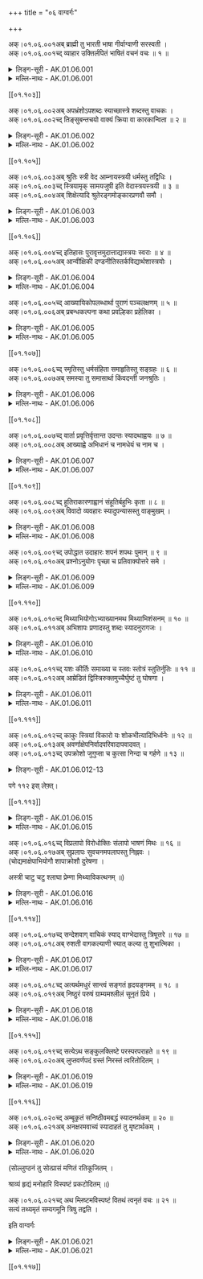 +++
title = "०६ वाग्वर्गः"

+++

अक्।०१.०६.००१अब् ब्राह्मी तु भारती भाषा गीर्वाग्वाणी सरस्वती ।  
अक्।०१.०६.००१च्द् व्याहार उक्तिर्लपितं भाषितं वचनं वचः ॥ १ ॥  
<details><summary>लिङ्ग-सूरी - AK.01.06.001</summary>

ब्राह्मीति—ब्रह्मण इयं ब्राह्मी । विश्वानि भूतानि भ्रियन्तेऽनया भारती । ʻभृञ् भरणे । भरतस्य ब्रह्मण इयं वा । भरतस्य आदित्यस्य प्रभा वा । भाष्यते भाषा । ʻभाषा व्यक्तायां वाचि । गृणाति अस्खलितम् उच्चारयति गीः । ʻगॄ शब्दे । गीयते स्तूयते वा । ʻगै शब्दे । उच्यत इति वाक् । ʻवच परिभाषणे । वण्यते स्तूयते वाणी । ʻवण शब्दे । सरः प्रसरणं सर्वत्रास्तीति सरस्वती । सरस्वतीनामानि ॥ व्याह्रियते उच्यते व्याहारः । ʻहृञ् हरणे । उच्यते उक्तिः । ʻवच परिभाषणे । लप्यते लपितम् । ʻलप व्यक्तायां वाचि । भाष्यते भाषितम् । ʻभाष व्यक्तायां वाचि । उच्यत इति वचनम् । वचश्च । एतानि वचननामानि ॥ १ ॥
</details>

<details><summary>मल्लि-नाथः - AK.01.06.001</summary>

ब्राह्मी—सरस्वती । सरस्वतीदेवीनामानि ॥ इकारान्तवाणिशब्दः आकारान्तवाचाशब्दोऽप्यस्ति । तत्र प्रथमो यथा—ʻएका वाणिरलङ्करोति पुरुषम् (नी। श। १५) इति । अन्तिमो यथा—ʻकुठारदण्डः कुलमृत्युरेषा वाचा समीचीनसुवीरधन्वा' इति । व्याहारः—वचः ।वचननामानि । सरस्वतीपर्यायं च पठन्ति ।

ʻकवेरपार्था-मधुरा न भारती कथेव कर्णान्तमुपैति भारती ।

इति राघवपाण्डवीये (द्विसं। १। ५) ।

ʻसन्तः क्षतानि जनयन्तु यथेष्टमस्यामाभाति तैरधिकमेव सरस्वती मे ।

दन्तक्षतं प्रियतमैरनुभूतिकाले किं मण्डनाय न भवेद् वरसुन्दरीणाम् ॥

इत्यादि ॥ १ ॥ 
</details>

[[०१.१०३]]

अक्।०१.०६.००२अब् अपभ्रंशोऽपशब्दः स्याच्छास्त्रे शब्दस्तु वाचकः ।  
अक्।०१.०६.००२च्द् तिङ्सुबन्तचयो वाक्यं क्रिया वा कारकान्विता ॥ २ ॥  
<details><summary>लिङ्ग-सूरी - AK.01.06.002</summary>

अपभ्रंश इति—वाचम् अपभ्रंशयतीति अपभ्रंशः । ʻभ्रंशु अधः पतने शब्दादपभ्रष्टोपशब्दः । शब्दशास्त्राकथितशब्दनामानि ॥ शब्दयत्यवगमयत्यर्थमिति शब्दः । ʻशब्द आविष्कारे । वचोयोग्यो वाचकः । शब्दशास्त्रोक्तशब्दनाम ॥ तिङां चयः सुपां चयः कारकान्विता क्रिया वा वाक्यं भवति । अर्थबोधाय वक्तव्यं वाक्यम् । तिङन्तानां चयो यथा—पचति भवतीत्यादि । सुबन्तचयो यथा—ज्ञानेन मौनमित्यादि । क्रिया यथा—गां जलं फलमानयेत्यादि ॥ २ ॥
</details>

<details><summary>मल्लि-नाथः - AK.01.06.002</summary>

अपभ्रंशो—वाचकः । शास्त्रे गालिगोणीत्याद्यपशब्दोऽपभ्रंशः स्यात् । गौरित्यादिर्वाचकः शब्दो भवति । तिङ्—वाक्यम् । एकार्थोपरि तिङन्तसुबन्तसमुदायो वाक्यम् । यथा—

ʻकतिचन जृम्भन्ते दिशि कतिचन विकसन्ति काननाभोगे ।

कतिचन नृत्यन्ति गिरौ तथापि भवितव्यमेव भवितव्यम् ॥

ʻभ्रेमुर्ववल्गुर्ननृतुर्जजक्षुर्जगुः समुत्पुप्लुविरे निषेदुः ।

आस्फोटयाञ्चक्रुरभिप्रणेदू रेजुर्ननन्दुविययुः समीयुः ॥ (भट्टि। १३। २८)

ʻकियत्प्रमाणमुदकं जानुदघ्नं नराधिप ।

तथापीयमवस्था ते न हि सर्वे भवादृशः ॥ (भो। प्र। पृ। ४०, श्लो। १८५)

इत्यादि ॥ क्रिया वा कारकान्विता । कारकसम्बद्धक्रियापि वाक्यं भवति । यथा—

ʻततः कुमुदनाथेन कामिनीगण्डपाण्डुना ।

नेत्रानन्देन चन्द्रेण माहेन्द्री दिगलङ्कृता ॥ (म। भार। ७। १५९। ४२)

ʻमा भवन्तमनलः पवनो वा वारणो मदकलः परशुर्वा ।

वाहिनी जलधरः कुलिशो वा स्वस्ति तेऽस्तु लतया सह वृक्ष ॥

अत्र बाधिष्ठा इति क्रियाध्याहर्तव्या ।

ʻछायासन्तपिताध्वन्यः फलैः पोषितनीडजः ।

हन्त वृक्षो महानेष समिदर्थे विभिद्यते ॥

अत्र जाल्मेनेति कारकमध्याहार्यम् ॥ २ ॥ 
</details>

[[०१.१०५]]

अक्।०१.०६.००३अब् श्रुतिः स्त्री वेद आम्नायस्त्रयी धर्मस्तु तद्विधिः ।  
अक्।०१.०६.००३च्द् स्त्रियामृक् सामयजुषी इति वेदास्त्रयस्त्रयी ॥ ३ ॥  
अक्।०१.०६.००४अब् शिक्षेत्यादि श्रुतेरङ्गमोङ्कारप्रणवौ समौ ।  
<details><summary>लिङ्ग-सूरी - AK.01.06.003</summary>

श्रुतिरिति—श्रूयेते धर्माधर्मावनयेति श्रुतिः । ʻश्रु श्रवणे । धर्माधर्मौ वेदयतीति वेदः । ʻविद ज्ञाने । आम्नायते पारम्पर्येण आम्नायः । ʻम्ना अभ्यासे ऋग्यजुःसामाख्याः त्रयोऽवयवा यस्याः त्रयी । वेदनामानि ॥ धारयति जगन्तीति धर्मः । वेदोक्तविधिनाम ॥ ऋच्यते स्तूयते ऋक् । ʻऋच स्तुतौ' । पापं स्यतीति साम । ʻषोऽन्तकर्मणि । इज्यतेऽनेन यजुः । ʻयज देवपूजासङ्गतिकरणयजनदानेषु' । इति त्रयो वेदाः । तेषां समाहारः त्रयी । वेदत्रयसमूहनाम ॥ शिक्ष्यतेऽनया वर्णादि शिक्षा । ʻशिक्ष विद्योपादाने । आदिशब्देन अङ्गान्युच्यन्ते ।

ʻशिक्षा व्याकरणं कल्पो निरुक्तं ज्योतिषां गतिः ।

छन्दोविचितिरित्येतैः षडङ्गो वेद उच्यते ॥

इति श्रुत्यङ्गनामानि ॥ ओमित्यक्षरम् ओङ्कारः । प्रणूयते स्तूयतेऽनेनेति प्रणवः । ʻणु स्तुतौ' । वेदप्रणवनाम ॥ ३ ॥
</details>

<details><summary>मल्लि-नाथः - AK.01.06.003</summary>

श्रुतिः—त्रयी । वेदनामानि ॥ धर्मस्तु तद्विधिः । वेदोक्तविधिर्धर्मः स्यात् । स्त्रियाम्—त्रयी । त्रयाणां वेदानां समाहारस्त्रयी । अत्र त्रयीति सामान्याकारेणोक्तम् । शिक्षे—अङ्गम् । शिक्षादीनि वेदाङ्गानि ।

ʻशिक्षा कल्पो व्याकरणं निरुक्तं ज्योतिषं तथा ।

छन्दसां विचितिश्चेति षडङ्गो वेद उच्यते ॥

ओङ्कारप्रणवौ समौ । प्रणवनामनी ॥ ३ ॥ 
</details>

[[०१.१०६]]

अक्।०१.०६.००४च्द् इतिहासः पुरावृत्तमुदात्ताद्यास्त्रयः स्वराः ॥ ४ ॥  
अक्।०१.०६.००५अब् आन्वीक्षिकी दण्डनीतिस्तर्कविद्यार्थशास्त्रयोः ।  
<details><summary>लिङ्ग-सूरी - AK.01.06.004</summary>

इतिहास इति—इतिह इति पारम्पर्योपदेशः आस्तेऽस्मिन्निति इतिहासः । ʻआस उपवेशने । पुरावृत्तनृपादिचरित्रग्रन्थसन्दर्भनाम ॥ उत् ऊर्ध्वमुन्नीयते उदात्तः तद्विपरीतः अनुदात्तः । उदात्तानुदात्तयोः समाहारं प्राप्तः स्वरितः । एते त्रयः स्वरा भवन्ति ॥ प्रत्यक्षागमाभ्याम् अवगन्तव्यस्य वस्तुनोऽनु पश्चात् ईक्षणम् अन्वीक्षा, सा प्रयोजनं यस्याः सा आन्वीक्षिकी । अक्षपादादिप्रणीततर्कशास्त्रनाम ॥ दण्डोऽनया नीयते दण्डनीतिः । ʻणीञ् प्रापणे । चाणक्यादिप्रणीतार्थशास्त्रनाम ॥ ४ ॥
</details>

<details><summary>मल्लि-नाथः - AK.01.06.004</summary>

इतिहासः पुरावृत्तम् । इतिहासनाम ॥ उदात्ताद्यास्त्रयः स्वराः । उदात्तनिहतस्वरिताः स्वराः । आन्वीक्षिकी—शास्त्रयोः । तर्कविद्या वैशेषिकादिः, अर्थशास्त्रं कामन्दकादि । तयोर्यथाक्रमं आन्वीक्षिकीदण्डनीतिशब्दौ वर्तेते । अनुक्तम्—ʻनामशास्त्रं निघण्टुर्ना' । नामशास्त्रं निघण्टुरित्युच्यते ॥ ४ ॥ 
</details>

अक्।०१.०६.००५च्द् आख्यायिकोपलब्धार्था पुराणं पञ्चलक्षणम् ॥ ५ ॥  
अक्।०१.०६.००६अब् प्रबन्धकल्पना कथा प्रवल्हिका प्रहेलिका ।  
<details><summary>लिङ्ग-सूरी - AK.01.06.005</summary>

आख्यायिकेति—आख्यायते वर्तमाननृपादिचरितमित्याख्यायिका । ʻख्या प्रकथने । हर्षचरितादिग्रन्थसन्दर्भनाम ॥ पुरा भवं पुराणम् । पञ्चलक्षणयुक्तं ब्राह्मवैष्णवादिपुराणनाम ॥

ʻसर्गश्च प्रतिसर्गश्च वंशो मन्वन्तराणि च ।

वंशानुचरितं चेति पुराणं पञ्चलक्षणम् ॥

अनया कथ्यत इति कथा । ʻकथु वाक्यप्रबन्धे । रामायणादेर्नाम ॥ प्रवल्हते प्राधान्यं भजते प्रवल्हिका । ʻवल्ह प्राधान्ये । प्रहेलयति हावयति सूचयति भावार्थमिति प्रहेलिका । ʻहिल भावकरणे । विरुद्धार्थवचोनामनी ॥ ५ ॥
</details>

<details><summary>मल्लि-नाथः - AK.01.06.005</summary>

आख्यायिकोपलब्धार्था । नायकाख्यातनायकोपलब्धार्थवती आख्यायिका । हर्षचरितादि ॥ पुराणं पञ्चलक्षणम् । सर्गप्रतिसर्गादिपञ्चलक्षणोपेतं पुराणम् ।

ʻसर्गश्च प्रतिसर्गश्च वंशो मन्वन्तरं तथा ।

वंशानुचरितं चेति पुराणं पञ्चलक्षणम् ॥

स्कन्दादि ॥ प्रबन्धकल्पना कथा । स्तोकसत्यबह्वसत्यययुक्ता प्रबन्धकल्पना कथा स्यात् । कादम्बर्यादि ॥ प्रवह्लिका प्रहेलिका । गूढनिक्षिप्तार्थस्य कुतुकहेतोः कार्यविशेषस्य नामानि ।

ʻअष्टौ श्लोकान् कुरुष्वेति पुत्रः पित्रा नियन्त्रितः ।

सप्त श्लोकाः कृतास्तेन पितुराज्ञा न लङ्घिता' ॥ ५ ॥ 
</details>

[[०१.१०७]]

अक्।०१.०६.००६च्द् स्मृतिस्तु धर्मसंहिता समाहृतिस्तु सङ्ग्रहः ॥ ६ ॥  
अक्।०१.०६.००७अब् समस्या तु समासार्था किंवदन्ती जनश्रुतिः ।  
<details><summary>लिङ्ग-सूरी - AK.01.06.006</summary>

स्मृतिरिति—स्मर्यतेऽनया स्मृतिः । ʻस्मृ आध्याने । मन्वादिप्रणीतधर्मसंहितानाम ॥ समाह्रियतेऽनयेति समाहृतिः । सङ्गृह्यते सङ्क्षिप्यते सङ्ग्रहः । सङ्क्षिप्तग्रन्थसन्दर्भनाम ॥ समस्यते सङ्क्षिप्यते समस्या । ʻअसु क्षेपणे । कविपरीक्षार्थं दीयमानश्लोकांशनाम ॥ किं परस्परं वदन्त्यत्रेति किंवदन्ती । ʻवद व्यक्तायां वाचि । जनैः श्रूयते जनश्रुतिः । ʻश्रु श्रवणे । लोकप्रवादनामनी ॥ ६ ॥
</details>

<details><summary>मल्लि-नाथः - AK.01.06.006</summary>

स्मृतिस्तु धर्मसंहिता । स्मृतिनाम ॥ समाहृतिस्तु सङ्ग्रहः । सङ्ग्रहग्रन्थनाम ॥ समस्या तु समस्यार्था । समस्यारूपार्थं प्रहेलिका निक्षिप्तार्थकौतुकवती समस्या । अथवा समस्या तु समासार्था समासशब्दवती समस्या । ʻसमस्या तु समासः स्यात् इति वैजयन्ती (पृ। ३४, श्लो। ४०) ।

ʻश्रीभोजेन जितोऽस्मीति चिन्तां चिन्तामणे त्यज ।

ʻजिता देवद्रुमाः पञ्च न दुःखं पञ्चभिः सह ॥

किंवदन्ती जनश्रुतिः । जनवादनामनी ॥ ६ ॥ 
</details>

[[०१.१०८]]

अक्।०१.०६.००७च्द् वार्ता प्रवृत्तिर्वृत्तान्त उदन्तः स्यादथाह्वयः ॥ ७ ॥  
अक्।०१.०६.००८अब् आख्याह्वे अभिधानं च नामधेयं च नाम च ।  
<details><summary>लिङ्ग-सूरी - AK.01.06.007</summary>

वार्तेति—नृपादिवृत्तिरत्रास्तीति वार्ता । प्रवर्ततेऽत्रेति प्रवृत्तिः । ʻवृतु वर्तने । वृत्तोऽनुवर्तनीयोऽन्तः समाप्तिरस्येति वृत्तान्तः । वृत्तस्यान्तो वा । उद्यते निगद्यते राजादिचरित्रमत्रेत्युदन्तः । ʻवद व्यक्तायां वाचि । वार्तानामानि ॥ अनेन आह्वयन्तीत्याह्वयः । ʻह्वेञ् स्पर्धायां शब्दे च्ö । आहूयतेऽनेनेति वा । ʻहु दानादानयोः' । अनया आख्यायते आख्या । ʻख्या प्रकथने । आहूयतेऽनया आह्वा । अनेनाभिधीयतेऽभिधानम् । नामैव नामधेयम् । अनेन नमति नाम । ʻणम प्रह्वत्वे शब्दे च्ö । सञ्ज्ञानामानि ॥ ७ ॥
</details>

<details><summary>मल्लि-नाथः - AK.01.06.007</summary>

वार्ता—उदन्तः स्यात् । वार्तानामानि । अनुक्तम्—ʻरथ्यावादस्तु कोहलः' । एते द्वे च । वीथीवार्तानामनी ॥ अथाह्वयः—नाम च । सङ्केतितशब्दनामानि ॥ ७ ॥ 
</details>

[[०१.१०९]]

अक्।०१.०६.००८च्द् हूतिराकारणाह्वानं संहूतिर्बहुभिः कृता ॥ ८ ॥  
अक्।०१.०६.००९अब् विवादो व्यवहारः स्यादुपन्यासस्तु वाङ्मुखम् ।  
<details><summary>लिङ्ग-सूरी - AK.01.06.008</summary>

हूतिरिति—अनया हूयते हूतिः । ʻहू दानादानयोः' । अनया आकारयन्तीति आकारणा । अनेनाह्वयन्तीत्याह्वानम् । ʻह्वेञ् स्पर्धायां शब्दे च्ö । अथवा हूतिः आकारणं च आह्वानं च । आकारणाह्वाने इति द्वन्द्वम् । एहीति वचसो नामानि ॥ सम्यक् हूयते संहूतिः । बहुभिः कृतस्य एहीति वचसो नाम ॥ विविधो वादो विवादः । व्यवहरत्यनेन व्यवहारः । ʻहृञ् हरणे । इदं मदीयमिदं मदीयमिति परस्परवादनाम ॥ उपन्यस्यते उपन्यासः । ʻअसु क्षेपणे । वाचो मुखं वाङ्मुखम् । वाक्यारम्भनाम ॥ ८ ॥
</details>

<details><summary>मल्लि-नाथः - AK.01.06.008</summary>

हूतिः—आह्वानम्। इत एहीति वचसो नामानि ॥ समासाङ्गीकारपक्षे आकारणशब्दो नपुंसकः । ʻआकारणमाह्वानम् इति हलायुधः (अ। मा। १। १५४) । व्यासाङ्गीकारपक्षे आकारणाशब्दः स्त्रीलिङ्गः । ʻहूतिराकारणा हावो । हक्कारामन्त्रणाह्वानम् इति वैजयन्ती (पृ। ३३, श्लो। ३०) । संहूतिर्बहुभिः कृता । बहुभिः कृतस्य एहीति वचसो नाम । ʻबहुभिर्मुहुःकृता हक्का संहूतिरिति भण्यते इति वा ॥ विवादो व्यवहारः स्यात् । विवादनाम ॥ उपन्यासस्तु वाङ्मुखम् । ʻयरो ञमि ञम्वेति ककारस्य विभाषा ङकारः । उपन्यासनाम ॥ ८ ॥ 
</details>

अक्।०१.०६.००९च्द् उपोद्धात उदाहारः शपनं शपथः पुमान् ॥ ९ ॥  
अक्।०१.०६.०१०अब् प्रश्नोऽनुयोगः पृच्छा च प्रतिवाक्योत्तरे समे ।  
<details><summary>लिङ्ग-सूरी - AK.01.06.009</summary>

उपोद्घात इति—उपोद्घन्यते उपोद्घातः । ʻहन हिंसागत्योः' । उदाह्रियतेऽनेन उदाहारः । प्रकृतार्थचिन्ताग्रन्थस्य नामनी ॥ उदाहरणनामनी इति केचित् । विचारविषयवाक्यस्येत्यन्ये ॥ शपति आक्रोशतीति शपनम् । ʻशप आक्रोशे । शपति लम्भयति विश्वसित्यनेनेति शपथः । ʻशप लम्भने । सत्यवचननामनी ॥ देवतापितृपादादिस्पर्शस्य वा ॥ पृच्छतीति प्रश्नः । पृच्छा च । ʻपृच्छ ज्ञीप्सायाम् । अनुयुज्यतेऽनुयोगः । ʻयुजिर् योगे । कोऽसौ कुत इत्येवंविधस्य वाक्यस्य नामानि ॥ प्रतिविधानार्थं वाक्यं प्रतिवाक्यम् । उत्तरति चोद्यमनेनेति उत्तरम् । ʻतॄ प्लवनतरणयोः' असावत्रेत्यादिप्रत्युत्तरनामानि ॥ ९ ॥
</details>

<details><summary>मल्लि-नाथः - AK.01.06.009</summary>

उपोद्घात उदाहारः । प्रतिपाद्यमर्थं बुद्धौ सङ्गृह्य तदर्थमर्थान्तरवर्णनम् उपोद्घातः ॥ शपनं शपथः पुमान् । सत्यवचननामनी । प्रश्नो—पृच्छा च । प्रश्ननामानि ॥ प्रतिवाक्योत्तरे समे । उत्तरनामनी ॥ ९ ॥ 
</details>

[[०१.११०]]

अक्।०१.०६.०१०च्द् मिथ्याभियोगोऽभ्याख्यानमथ मिथ्याभिशंसनम् ॥ १० ॥  
अक्।०१.०६.०११अब् अभिशापः प्रणादस्तु शब्दः स्यादनुरागजः ।  
<details><summary>लिङ्ग-सूरी - AK.01.06.010</summary>

मिथ्येति—अभि असत्यमारोप्याख्यानम् अभ्याख्यानम् । अध्याख्यानमिति वा पाठः । अन्धो बधिर इत्यादि मिथ्याभियोगनाम ॥ मिथ्या असत्यमभिशस्यते मिथ्याभिशंसनम् । ʻशसि इच्छायाम् । अभि आरोप्य शप्यते अभिशापः । ʻशप आक्रोशे । अविद्यमानपापारोपनामनी ॥ प्रणद्यतेऽनुरागेण प्रणादः । ʻणद अव्यक्ते शब्दे । अनुरागोत्पन्नमणितादिशब्दनाम ॥ १० ॥
</details>

<details><summary>मल्लि-नाथः - AK.01.06.010</summary>

मिथ्याभियोगोऽभ्याख्यानम् । अध्याख्यानमिति वा । मृषा झकटकनामनी(?) । अथ—अभिशापः । मृषाभूतनिर्भत्सननामनी ॥ प्रणादस्तु—अनुरागजः । अनुरागाज्जातध्वनिविशेषः प्रणादः स्यात् ॥ १० ॥ 
</details>

अक्।०१.०६.०११च्द् यशः कीर्तिः समाख्या च स्तवः स्तोत्रं स्तुतिर्नुतिः ॥ ११ ॥  
अक्।०१.०६.०१२अब् आम्रेडितं द्विस्त्रिरुक्तमुच्चैर्घुष्टं तु घोषणा ।  
<details><summary>लिङ्ग-सूरी - AK.01.06.011</summary>

यश इति—अश्नुते व्याप्नोति देशान्तरेषु यशः । सान्तः । ʻअशू व्याप्तौ' । देशान्तरं यातीति वा । ʻया प्रापणे । कीर्त्यते शब्द्यते कीर्तिः । ʻकॄत संशब्दने । समन्तात् आख्यायते समाख्या । ʻख्या प्रकथने । यशोनामानि ॥ समाज्ञेति वा पाठः ॥ स्तूयतेऽनेन स्तवः । स्तोत्रं । स्तुतिश्च । ʻष्टुञ् स्तुतौ' । नूयतेऽनेन नुतिः । ʻणु स्तुतौ' । प्रशंसानामानि ॥ आम्रेड्यतेऽसकृदुच्यते आम्रेडितम् । ʻम्रेडृ उन्मादे । असकृद्भाषितनाम ॥ घुष्यत इति घोषणा । ʻघुषिर् शब्दे । आज्ञापयितुं सर्वजनबोधनार्थं पटहादावुच्चैःकृतशब्दनाम ॥ ११ ॥
</details>

<details><summary>मल्लि-नाथः - AK.01.06.011</summary>

यशः—समाख्या च । समाख्या तुल्यलक्षणमिति हलायुधानुसारी पाठः । ʻयशोऽभिख्यासमाख्यास्तुल्यलक्षणाः' इति हलायुधः (अ। मा। १। १५३) । यशः कीर्तिः समाज्ञा चेत्ययं वैजयन्त्यनुसारिपाठः । ʻसमाज्ञा च यशः कीर्तिः' इति वैजयन्ती (पृ। ३४, श्लो। ३६) । ʻकीर्तिः ख्यातिः समाज्ञा च्ö इति रभसकोशः । कीर्तिनामानि ॥ स्तवः—नुतिः । स्तोत्रनामानि ॥ ʻईडा श्लाघा प्रशंसा च वर्णनं च विकत्थनम् । एतानि च ॥ आम्रेडितं द्विस्त्रिरुक्तम् । द्विस्त्रिरुदीरणमाम्रेडितं भवति । ʻएतदेव यथावाचमाम्रेडयति वासवः' (म। भार। ३। १२४। १३) ॥ उच्चैः—घोषणा । उच्चैःशब्दः घोषणा स्यात् ॥ ११ ॥ 
</details>

[[०१.१११]]

अक्।०१.०६.०१२च्द् काकुः स्त्रियां विकारो यः शोकभीत्यादिभिर्ध्वनेः ॥ १२ ॥  
अक्।०१.०६.०१३अब् अवर्णाक्षेपनिर्वादपरिवादापवादवत् ।  
अक्।०१.०६.०१३च्द् उपक्रोशो जुगुप्सा च कुत्सा निन्दा च गर्हणे ॥ १३ ॥  
<details><summary>लिङ्ग-सूरी - AK.01.06.012-13</summary>

काकुरिति—कायतीति काकुः । ʻकै शब्दे । शोकभीत्यादिकृतध्वनिविकारनाम ॥ वर्ण्यते वर्णः । विरुद्धो वर्णः अवर्णः । ʻवर्ण वर्णक्रियाविस्तारगुणवचनेषु' । ʻवर्ण स्तुतौ' इति वा धातुः । आक्षिप्यते आक्षेपः । ʻक्षिप प्रेरणे । निकृष्टो वादः निर्वादः । परिवादः । अपवादः । ʻवद व्यक्तायां वाचि । उपक्रोशतीत्युपक्रोशः । ʻक्रुश आह्वाने रोदने च्ö । जुगुप्सते जुगुप्सा । ʻगुप गोपने । कुत्सयते कुत्सा । ʻकुत्स निन्दने । निन्दतीति निन्दा । ʻणिदि कुत्सायाम् । गर्हतीति गर्हणम् । गर्हा च । ʻगर्ह कुत्सायाम् । निन्दानामानि ॥ १२-१३ ॥
</details>

पगे ११२ इस् लेफ़्त्।

[[०१.११३]]

<details><summary>लिङ्ग-सूरी - AK.01.06.015</summary>

तत्रेति—आ क्षरति परितो व्याप्नोतीति आक्षारणा । ʻक्षर सञ्चलने । मैथुनमुद्दिश्याक्रोशनाम ॥ आभाष्यते सम्यग् भाष्यते आभाषणम् । आलपतीत्यालापः । ʻलप व्यक्तायां वाचि । सुखेन स्थितमिति प्रियवचननाम ॥ प्रलपतीति प्रलापः । निष्प्रयोजनवचननाम ॥ अनुलपतीत्यनुलापः । मुहुर्वचननाम ॥ विलपतीति विलापः । परिदेवते परिदेवनम् । ʻदेवृ देवने ॥ अनुशोचननामानि ॥ १५ ॥
</details>

<details><summary>मल्लि-नाथः - AK.01.06.015</summary>

तत्र—प्रति । आक्रोश इति भर्त्सनानि । ʻशाप आक्रोश आक्षेपः क्षारणा स्याद् विरूक्षणम् इति हलायुधः (अ। मा। १। १४९) । मैथुनमुद्दिश्य यद्भर्त्सनं तव भार्यां तव मातरमित्यादि, तत्र आक्षारणाशब्दो वर्तते । स्यात्—

आलापः । सम्भाषणनामनी ॥ ʻसम्भाषणमाभाषणमालापः कुरुकुञ्चिका' इति वैजयन्ती (पृ। ३२, श्लो। २३) । प्रलापोऽनर्थकं वचः । अर्थशून्योन्मत्तादिवचनं प्रलापः स्यात् ॥ अनुलापो मुहुर्भाषा । असकृदेकार्थवचनमनुलापः स्यात् ॥ विलापः परिदेवनम् । दुःखेन वचनं विलापः स्यात् ॥ १५ ॥ 
</details>

अक्।०१.०६.०१६च्द् विप्रलापो विरोधोक्तिः संलापो भाषणं मिथः ॥ १६ ॥  
अक्।०१.०६.०१७अब् सुप्रलापः सुवचनमपलापस्तु निह्नवः ।  
(चोद्यमाक्षेपाभियोगौ शापाक्रोशौ दुरेषणा ।

अस्त्री चाटु चटु श्लाघा प्रेम्णा मिथ्याविकत्थनम् ॥)

<details><summary>लिङ्ग-सूरी - AK.01.06.016</summary>

विप्रलाप इति—विप्रलपतीति विप्रलापः । पुरुषाणां मिथोविरोधवचननाम ॥ संलपतीति संलापः । मिथोऽविरोधोक्तिनाम ॥ सुप्रलपतीति सुप्रलापः सुवचननाम ॥ अपलपतीत्यपलापः । ʻलप व्यक्तायां वाचि । निह्नुते निह्नवः । ʻह्नुङ् अपनयने । निह्नववचननामनी ॥ १६ ॥
</details>

<details><summary>मल्लि-नाथः - AK.01.06.016</summary>

विप्रलापो विरोधोक्तिः । परस्परविरोधोक्तिर्विप्रलापःस्यात् ॥ संलापो भाषणं मिथः । परस्परभाषणं संलापः स्यात् । द्वयोरन्यतरस्यालापः, द्वयोरपि संलाप इति विशेषः ॥ सुप्रलापः सुवचनम् । सुवचननाम ॥ अपलापस्तु निह्नवः । निह्नववचननाम ॥ अनुक्तम्—ʻकाक्वा वर्णनमुल्लापः' । काक्वा कथितवचनमुल्लापः स्यात् ॥ ʻप्रियवाक् चाटुरस्त्रियाम् । प्रियवचनं चाटु स्यात् ॥ १६ ॥ 
</details>

[[०१.११४]]

अक्।०१.०६.०१७च्द् सन्देशवाग् वाचिकं स्याद् वाग्भेदास्तु त्रिषूत्तरे ॥ १७ ॥  
अक्।०१.०६.०१८अब् रुशती वागकल्याणी स्यात् कल्या तु शुभात्मिका ।  
<details><summary>लिङ्ग-सूरी - AK.01.06.017</summary>

सन्देशवागिति—वाचोऽस्मिन् सन्तीति वाचिकम् । सन्देशवचननाम ॥ उत्तरे वाग्भेदास्त्रिषु वर्तन्ते । रुशति कल्याणमिति रुशती । ʻरुश हिंसायाम् । उषतीति पाठे ʻउष प्लुष दाहे । अमङ्गलोक्तिनाम ॥ कलयितुमर्हतीति कल्या । ʻकल गतौ सङ्ख्याने च्ö । कलासु क्रियासु साधुरिति वा । शुभवचननाम ॥ १७ ॥
</details>

<details><summary>मल्लि-नाथः - AK.01.06.017</summary>

सन्देशवाग्वाचिकं स्यात् । सन्देशवचननाम ॥ वाग्भेदास्तु त्रिषूत्तरे । उपरि वक्ष्यमाणा वाग्भेदा वागादिशब्दप्रयोगे त्रिषु वर्तन्ते । विशेष्यानुक्तौ तूक्तलिङ्गाः । रुशती वागकल्याणी । अकल्याणी वाग् रुशती स्यात् । रुशती वाक् । रुशन् व्याहारः । रुशद् भाषितम् । रुशतीं न ब्रूयात् कल्यामेव वदेत् । उषती वागकल्याणीति पाठादुषत्यपि भवति ॥ स्यात् कल्या तु शुभात्मिका । शोभना वाक् कल्या भवति ॥ १७ ॥ 
</details>

अक्।०१.०६.०१८च्द् अत्यर्थमधुरं सान्त्वं सङ्गतं हृदयङ्गमम् ॥ १८ ॥  
अक्।०१.०६.०१९अब् निष्ठुरं परुषं ग्राम्यमश्लीलं सूनृतं प्रिये ।  
<details><summary>लिङ्ग-सूरी - AK.01.06.018</summary>

अत्यर्थमधुरमिति—सान्त्व्यते प्रयत्नेन सान्त्वम् । ʻषान्त्व सामप्रयोगे । अतिमधुरवचननाम ॥ हृदयं गम्यतेऽनेन हृदयङ्गमम् । ʻगम्लृ गतौ' । सम्बन्धार्थ वचननाम ॥ दुष्टहेतुत्वान्निशितमिव तिष्ठतीति निष्ठुरम् । ʻष्ठा गतिनिवृत्तौ' । परुषवचननाम ॥ न विद्यते श्रीरत्र अश्लीलम । असभ्यवचननाम ॥ शोभमानम् ऋतमत्रास्तीति सूनृतम् । प्रियसत्यवचननाम ॥१८ ॥
</details>

<details><summary>मल्लि-नाथः - AK.01.06.018</summary>

अत्यर्थमधुरं सान्त्वम् । अतिमधुरवचनं सान्त्वमित्युच्यते ॥ सङ्गतं हृदयङ्गमम् । ग्राह्यवचननाम ॥ निष्ठुरं परुषम् । कर्कशवचननामनी ॥ ग्राम्यमश्लीलम् । असभ्यवचननामनी ॥ ʻकुतस्त्यं फल्गु काहलम् । एतानि च । ʻअश्लीलं काहलं फल्गु' इति धनञ्जयः ॥ सूनृतं प्रिये सत्ये । प्रियसत्यवचनं सूनृतं स्यात् ॥ १८ ॥ 
</details>

[[०१.११५]]

अक्।०१.०६.०१९च्द् सत्येऽथ सङ्कुलक्लिष्टे परस्परपराहते ॥ १९ ॥  
अक्।०१.०६.०२०अब् लुप्तवर्णपदं ग्रस्तं निरस्तं त्वरितोदितम् ।  
<details><summary>लिङ्ग-सूरी - AK.01.06.019</summary>

सत्य इति—सङ्कुल्यते सङ्कुलम् । ʻकुल संस्त्याने बन्धुपु च्ö । क्लिश्यते क्लिष्टम् । ʻक्लिशू विबाधने । अन्धः पश्यति अकरः करोतीत्येवमादिवचननामनी ॥ ग्रस्यते ग्रस्तम् । ʻग्रसु ग्लसु अदने । लुप्ताक्षरस्य लुप्तपदस्य वा नाम ॥ निरस्यते निरस्तम् । ʻअसु क्षेपणे । त्वरितोदितनाम ॥ १९॥
</details>

<details><summary>मल्लि-नाथः - AK.01.06.019</summary>

अथ—पराहते । वृद्धोऽहं मे पिता बाल इत्यादिव्याहतवचने सङ्कुलक्लिष्टशब्दौ वर्तेते ॥ लुप्तवर्णपदं ग्रस्तम् । लुप्तवर्णं पदं लुप्तपदं वाक्यं च ग्रस्तं स्यात् ॥ निरस्तं त्वरितोदितम् । द्रुतोच्चारितवचनं निरस्तं भवति ॥ १९ ॥ 
</details>

[[०१.११६]]

अक्।०१.०६.०२०च्द् अम्बूकृतं सनिष्ठीवमबद्धं स्यादनर्थकम् ॥ २० ॥  
अक्।०१.०६.०२१अब् अनक्षरमवाच्यं स्यादाहतं तु मृष्टार्थकम् ।  
<details><summary>लिङ्ग-सूरी - AK.01.06.020</summary>

अम्बूकृतमिति—निष्ठीवसम्पर्कात् अम्बूक्रियते अम्बूकृतम् । निष्ठीवसहितवचननाम । ʻष्ठिवु निरसने ॥ यत्रार्थसम्बन्धो नास्ति तदबद्धम् । ʻबन्ध बन्धने । सम्बन्धशून्यवचननाम ॥ न सन्त्यक्षराणि यत्र अनक्षरम् । अवाच्यवचननाम ॥ आहन्यत इत्याहतम् । मिथ्यार्थवचननाम ॥ २० ॥
</details>

<details><summary>मल्लि-नाथः - AK.01.06.020</summary>

अम्बूकृतं सनिष्ठीवम् । लालासहितं निष्ठीवनिर्यद्बिन्दुसहितं च वचनमम्बूकृतमित्युच्यते ॥ अबद्धं स्यादनर्थकम् । समुदायार्थशून्यं दशदाडिमादिवाक्यमबद्धं स्यात् ॥ अनक्षरमवाच्यं स्यात् । हस्तनेत्रादिव्यञ्जितवचनमनक्षरमित्युच्यते ॥ आहतं तु मृषार्थकम् । एष वन्ध्यासुतो याति—इत्यादिवचनमाहतं स्यात् ॥ २० ॥ 
</details> 

(सोल्लुण्ठनं तु सोत्प्रासं मणितं रतिकूजितम् ।

श्राव्यं हृद्यं मनोहारि विस्पष्टं प्रकटोदितम् ॥)

अक्।०१.०६.०२१च्द् अथ म्लिष्टमविस्पष्टं वितथं त्वनृतं वचः ॥ २१ ॥  
सत्यं तथ्यमृतं सम्यगमूनि त्रिषु तद्वति ।

इति वाग्वर्गः

<details><summary>लिङ्ग-सूरी - AK.01.06.021</summary>

अथिति—म्लेच्छतीति म्लिष्टम् । ʻम्लेच्छ अव्यक्ते शब्दे । क्लिष्टमिति पाठे क्लिश्यत इति क्लिष्टम् । ʻक्लिशू विबाधने । अस्पष्टवचननाम ॥ विगता तथा सत्यमत्रेति वितथम् । अनृतवचननाम ॥ सति धर्मे साधु सत्यम् । तथा सत्यमत्रास्तीति तथ्यम् । सद्भिरर्यते ऋतम् । ʻऋ गतौ' । समञ्चतीति सम्यक् । ʻअञ्चु गतौ याचने च्ö । सत्यवचननामानि ॥ अमूनि तद्वति गुणिनि त्रिषु वर्तन्ते ॥ २१ ॥

इति श्रीलिङ्गयसूरिविरचितायाममरकोशपदविवृतौ वाग्वर्गः
</details>

<details><summary>मल्लि-नाथः - AK.01.06.021</summary>

अथ म्लिष्टमविस्पष्टम् । अस्पष्टबालकिरातादिवचनं म्लिष्टं स्यात् ॥ अनुक्तम्—ʻगद्गदं गलमूलस्थम् । गलमूलस्थवचनं गद्गदं भवति ॥ ʻतुम्बकं स्पृष्टनासिकम् । नासिकां स्पृष्ट्वोद्गच्छद्वचनं तुम्वकमित्युच्यते । वितथं—वचः । असत्यवचननामनी ॥ आहतमसद्भूतार्थकथनम् । असत्यं सद्भूतापलापः ॥ सोल्लुण्ठनं तु सोत्प्रासम् । उत्क्रोशवचननामनी ॥ मणितं रतिकूजितम् । रतिकालगलरवनामनी ॥ सत्यं—सम्यक् । सत्यवचननामानि ॥ अमूनि त्रिषु तद्वति । सत्यादिशब्दाः सत्यवत्यर्थे त्रिलिङ्गा भवन्ति । सत्यो देवदत्तः । सत्या यज्ञद्त्ता । सत्यं कसत्रमित्यादि ॥ २१ ॥

इति श्रीवत्सनृसिंहसूरिसुतमल्लिनाथसूरिविरचितेऽमरपदपारिजाते वाग्वर्गः 
</details>

[[०१.११७]]

